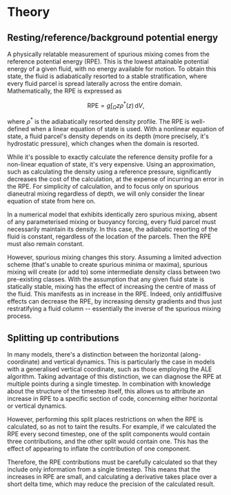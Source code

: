 # Theory

## Resting/reference/background potential energy

A physically relatable measurement of spurious mixing comes from the reference potential energy (RPE). This is the lowest attainable potential energy of a given fluid, with no energy available for motion. To obtain this state, the fluid is adiabatically resorted to a stable stratification, where every fluid parcel is spread laterally across the entire domain. Mathematically, the RPE is expressed as

$$\mathrm{RPE} = g \int_\Omega z \rho^*(z)\,\mathrm dV,$$

where $\rho^*$ is the adiabatically resorted density profile. The RPE is well-defined when a linear equation of state is used. With a nonlinear equation of state, a fluid parcel's density depends on its depth (more precisely, it's hydrostatic pressure), which changes when the domain is resorted.

While it's possible to exactly calculate the reference density profile for a non-linear equation of state, it's very expensive. Using an approximation, such as calculating the density using a reference pressure, significantly decreases the cost of the calculation, at the expense of incurring an error in the RPE. For simplicity of calculation, and to focus only on spurious dianeutral mixing regardless of depth, we will only consider the linear equation of state from here on.

In a numerical model that exhibits identically zero spurious mixing, absent of any parameterised mixing or buoyancy forcing, every fluid parcel must necessarily maintain its density. In this case, the adiabatic resorting of the fluid is constant, regardless of the location of the parcels. Then the RPE must also remain constant.

However, spurious mixing changes this story. Assuming a limited advection scheme (that's unable to create spurious minima or maxima), spurious mixing will create (or add to) some intermediate density class between two pre-existing classes. With the assumption that any given fluid state is statically stable, mixing has the effect of increasing the centre of mass of the fluid. This manifests as in increase in the RPE. Indeed, only antidiffusive effects can decrease the RPE, by increasing density gradients and thus just restratifying a fluid column -- essentially the inverse of the spurious mixing process.

## Splitting up contributions

In many models, there's a distinction between the horizontal (along-coordinate) and vertical dynamics. This is particularly the case in models with a generalised vertical coordinate, such as those employing the ALE algorithm. Taking advantage of this distinction, we can diagnose the RPE at multiple points during a single timestep. In combination with knowledge about the structure of the timestep itself, this allows us to attribute an increase in RPE to a specific section of code, concerning either horizontal or vertical dynamics.

However, performing this split places restrictions on when the RPE is calculated, so as not to taint the results. For example, if we calculated the RPE every second timestep, one of the split components would contain three contributions, and the other split would contain one. This has the effect of appearing to inflate the contribution of one component.

Therefore, the RPE contributions must be carefully calculated so that they include only information from a single timestep. This means that the increases in RPE are small, and calculating a derivative takes place over a short delta time, which may reduce the precision of the calculated result.